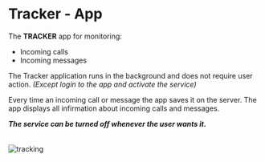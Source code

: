 # Tracker - App

The **TRACKER** app for monitoring:
* Incoming calls
* Incoming messages

The Tracker application runs in the background and does not require user action.
*(Except login to the app and activate the service)*

Every time an incoming call or message the app saves it on the server.
The app displays all infirmation about incoming calls and messages.

***The service can be turned off whenever the user wants it.***

###### 

![tracking](https://user-images.githubusercontent.com/49569713/107385147-50ced580-6afb-11eb-8151-105ce2eac89a.png)
